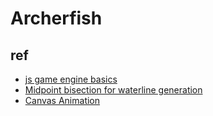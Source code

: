 # Archerfish

## ref
- [js game engine basics](https://developer.mozilla.org/en-US/docs/Games/Introduction)
- [Midpoint bisection for waterline generation](http://www.somethinghitme.com/2013/11/11/simple-2d-terrain-with-midpoint-displacement/)
- [Canvas Animation](https://developer.mozilla.org/en-US/docs/Web/API/Canvas_API/Tutorial/Basic_animations)